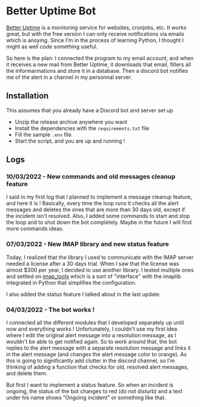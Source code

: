# Better Uptime Bot

[Better Uptime](https://betteruptime.com/) is a monitoring service for websites, cronjobs, etc.
It works great, but with the free version I can only receive notifications via emails which is anoying. Since I'm in the process of learning Python, I thought I might as well code something useful.

So here is the plan:
I connected the program to my email account, and when it receives a new mail from Better Uptime, it downloads that email, filters all the informarmations and store it in a database. Then a discord bot notifies me of the alert in a channel in my personnal server.

## Installation
This assumes that you already have a Discord bot and server set up

- Unzip the release archive anywhere you want
- Install the dependencies with the `requirements.txt` file
- Fill the sample `.env` file
- Start the script, and you are up and running !

## Logs

### 10/03/2022 - New commands and old messages cleanup feature

I said in my first log that I planned to implement a message cleanup feature, and here it is ! Basically, every time the loop runs it checks all the alert messages and deletes the ones that are more than 30 days old, except if the incident isn't resolved.
Also, I added some commands to start and stop the loop and to shut down the bot completely. Maybe in the future I will find more commands ideas.

### 07/03/2022 - New IMAP library and new status feature

Today, I realized that the library I used to communicate with the IMAP server needed a license after a 30 days trial. When I saw that the license was almost $300 per year, I decided to use another library. I tested multiple ones and settled on [imap_tools](https://github.com/ikvk/imap_tools) which is a sort of "interface" with the imaplib integrated in Python that simplifies the configuration.

I also added the status feature I talked about in the last update.

### 04/03/2022 - The bot works !

I connected all the different modules that I developed separately up until now and everything works !
Unfortunately, I couldn't use my first idea where I edit the original alert message into a resolution message, as I wouldn't be able to get notified again. So to work around that, the bot replies to the alert message with a separate resolution message and links it in the alert message (and changes the alert message color to orange).
As this is going to significantly add clutter in the discord channel, so I'm thinking of adding a function that checks for old, resolved alert messages, and delete them.

But first I want to implement a status feature. So when an incident is ongoing, the status of the bot changes to red (do not disturb) and a text under his name shows "Ongoing incident" or something like that.
